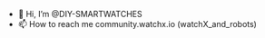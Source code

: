 - 👋 Hi, I’m @DIY-SMARTWATCHES
- 📫 How to reach me community.watchx.io (watchX_and_robots)

<!---
DIY-SMARTWATCHES/DIY-SMARTWATCHES is a ✨ special ✨ repository because its `README.md` (this file) appears on your GitHub profile.
You can click the Preview link to take a look at your changes.
--->
